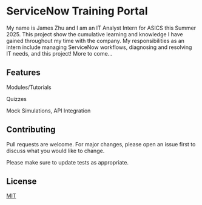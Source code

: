 # ServiceNow Training Portal

My name is James Zhu and I am an IT Analyst Intern for ASICS this Summer 2025. This project show the cumulative learning and knowledge I have gained
throughout my time with the company. My responsibilities as an intern include managing ServiceNow workflows, diagnosing and resolving IT needs, and 
this project! More to come...

## Features

Modules/Tutorials

Quizzes

Mock Simulations, API Integration

## Contributing

Pull requests are welcome. For major changes, please open an issue first
to discuss what you would like to change.

Please make sure to update tests as appropriate.

## License

[MIT](https://choosealicense.com/licenses/mit/)
